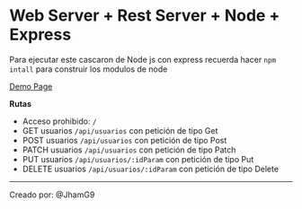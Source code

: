# Web Server + Rest Server + Node + Express

Para ejecutar este cascaron de Node js con express recuerda hacer ```npm intall``` para construir los modulos de node

[Demo Page](https://rest-server-node-jhamg.herokuapp.com/api/usuarios)

**Rutas**
 - Acceso prohibido: `/`
 - GET usuarios `/api/usuarios` con petición de tipo Get
 - POST usuarios `/api/usuarios` con petición de tipo Post
 - PATCH usuarios `/api/usuarios` con petición de tipo Patch
 - PUT usuarios `/api/usuarios/:idParam` con petición de tipo Put
 - DELETE usuarios `/api/usuarios/:idParam` con petición de tipo Delete


 ****

 Creado por: @JhamG9